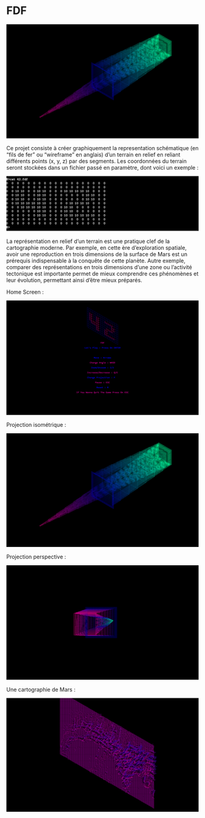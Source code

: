 # FDF

![Pylone_iso](https://github.com/ibouabda/fdf/blob/master/pics/Pylone_iso.png)

Ce projet consiste à créer graphiquement la representation schématique (en “fils de
fer” ou “wireframe” en anglais) d’un terrain en relief en reliant différents points (x, y,
z) par des segments. Les coordonnées du terrain seront stockées dans un fichier passé en
paramètre, dont voici un exemple :

![Example](https://github.com/ibouabda/fdf/blob/master/pics/Example.png)

La représentation en relief d’un terrain est une pratique clef de la cartographie moderne. Par exemple, en cette ère d’exploration spatiale, avoir une reproduction en trois
dimensions de la surface de Mars est un prérequis indispensable à la conquête de cette
planète. Autre exemple, comparer des représentations en trois dimensions d’une zone ou
l’activité tectonique est importante permet de mieux comprendre ces phénomènes et leur
évolution, permettant ainsi d’être mieux préparés.

Home Screen :

![Home_Screen](https://github.com/ibouabda/fdf/blob/master/pics/Home_Screen.png)

Projection isométrique :

![Pylone_iso](https://github.com/ibouabda/fdf/blob/master/pics/Pylone_iso.png)

Projection perspective : 

![Pylone_pers](https://github.com/ibouabda/fdf/blob/master/pics/Pylone_pers.png)

Une cartographie de Mars : 

![Mars](https://github.com/ibouabda/fdf/blob/master/pics/Mars.png)